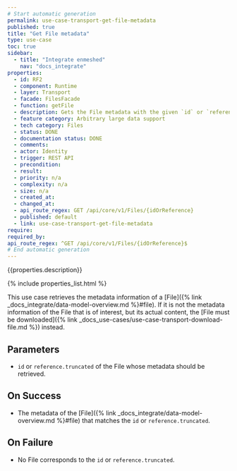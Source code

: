 ```yaml
---
# Start automatic generation
permalink: use-case-transport-get-file-metadata
published: true
title: "Get File metadata"
type: use-case
toc: true
sidebar:
  - title: "Integrate enmeshed"
    nav: "docs_integrate"
properties:
  - id: RF2
  - component: Runtime
  - layer: Transport
  - facade: FilesFacade
  - function: getFile
  - description: Gets the File metadata with the given `id` or `reference`.
  - feature category: Arbitrary large data support
  - tech category: Files
  - status: DONE
  - documentation status: DONE
  - comments:
  - actor: Identity
  - trigger: REST API
  - precondition:
  - result:
  - priority: n/a
  - complexity: n/a
  - size: n/a
  - created_at:
  - changed_at:
  - api_route_regex: GET /api/core/v1/Files/{idOrReference}
  - published: default
  - link: use-case-transport-get-file-metadata
require:
required_by:
api_route_regex: ^GET /api/core/v1/Files/{idOrReference}$
# End automatic generation
---
```


{{properties.description}}

{% include properties_list.html %}

This use case retrieves the metadata information of a [File]({% link _docs_integrate/data-model-overview.md %}#file).
If it is not the metadata information of the File that is of interest, but its actual content, the [File must be downloaded]({% link _docs_use-cases/use-case-transport-download-file.md %}) instead.

## Parameters

- `id` or `reference.truncated` of the File whose metadata should be retrieved.

## On Success

- The metadata of the [File]({% link _docs_integrate/data-model-overview.md %}#file) that matches the `id` or `reference.truncated`.

## On Failure

- No File corresponds to the `id` or `reference.truncated`.
